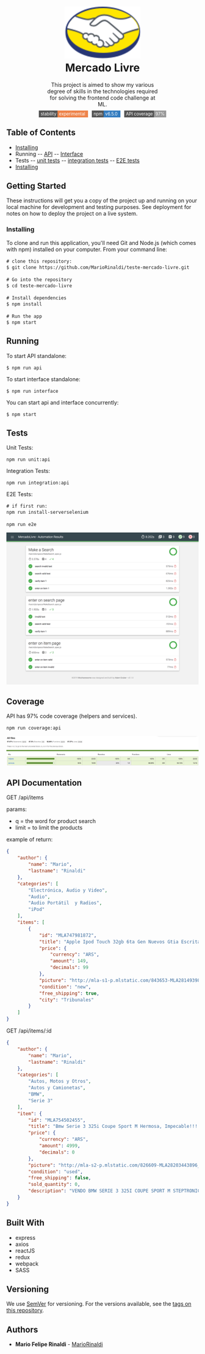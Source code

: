 <h1 align="center">
  <br>
  <img src="/public/img/Logo_ML@2x.png.png" alt="Markdownify" width="200">
  <br>
  Mercado Livre
  <br>
</h1>

<p style="width:60%; text-align: center; margin: 0 auto 10px;">
This project is aimed to show my various degree of skills in the technologies required for solving the frontend code challenge at ML.
</p>
<div align="center" style="font-size:.8em">
  <!-- Stability -->
  <span style="background-color:#555; color: #fff; padding: 2px 0px 2px 5px; margin: 0 5px;">
    stability
    <span style="background-color: #EE8349; padding: 2px 4px;">
      experimental
    </span>
  </span>
  <!-- NPM version -->
  <span style="background-color:#555; color: #fff; padding: 2px 0px 2px 5px; margin: 0 5px;">
    npm
    <span style="background-color: #357DC0; padding: 2px 4px;"> 
      v6.5.0
    </span>
  </span>
  <!-- Test Coverage -->
  <span style="background-color:#555; color: #fff; padding: 2px 0px 2px 5px; margin: 0 5px;">
    API coverage
    <span style="background-color: #999; padding: 2px 4px;"> 
      97%
    </span>
  </span>
</div>

## Table of Contents
- [Installing](#installing)
- Running
-- [API](#running)
-- [Interface](#running)
- Tests
-- [unit tests](#unit-tests)
-- [integration tests](#integration-tests)
-- [E2E tests](#e2e-tests)
- [Installing](#installing)


## Getting Started

These instructions will get you a copy of the project up and running on your local machine for development and testing purposes. See deployment for notes on how to deploy the project on a live system.

### Installing
To clone and run this application, you'll need Git and Node.js (which comes with npm) installed on your computer. From your command line:

```
# clone this repository:
$ git clone https://github.com/MarioRinaldi/teste-mercado-livre.git

# Go into the repository
$ cd teste-mercado-livre

# Install dependencies
$ npm install

# Run the app
$ npm start
```

## Running


To start API standalone:
```
$ npm run api
```

To start interface standalone:
```
$ npm run interface
```

You can start api and interface concurrently:
```
$ npm start
```

## Tests

<a id="unit-tests" style="color: inherit;">Unit Tests:</a>
```
npm run unit:api
```

<a id="unit-tests" style="color: inherit;">Integration Tests:</a>
```
npm run integration:api
```

<a id="unit-tests" style="color: inherit;">E2E Tests:</a>
```
# if first run:
npm run install-serverselenium

npm run e2e
```

<img src="./public/img/readme/e2e-screenshot.png" />

## Coverage

API has 97% code coverage (helpers and services).
```
npm run coverage:api
```
<img src="./public/img/readme/coverage-screenshot.png" />

## API Documentation


GET /api/items 

params:
- q = the word for product search
- limit = to limit the products

example of return:
```json
{
    "author": {
        "name": "Mario",
        "lastname": "Rinaldi"
    },
    "categories": [
        "Electrónica, Audio y Video",
        "Audio",
        "Audio Portátil  y Radios",
        "iPod"
    ],
    "items": [
        {
            "id": "MLA747981872",
            "title": "Apple Ipod Touch 32gb 6ta Gen Nuevos Gtia Escrita",
            "price": {
                "currency": "ARS",
                "amount": 149,
                "decimals": 99
            },
            "picture": "http://mla-s1-p.mlstatic.com/843653-MLA28149398126_092018-I.jpg",
            "condition": "new",
            "free_shipping": true,
            "city": "Tribunales"
        }
    ]
}
```

GET /api/items/:id
```json
{
    "author": {
        "name": "Mario",
        "lastname": "Rinaldi"
    },
    "categories": [
        "Autos, Motos y Otros",
        "Autos y Camionetas",
        "BMW",
        "Serie 3"
    ],
    "item": {
        "id": "MLA754502455",
        "title": "Bmw Serie 3 325i Coupe Sport M Hermosa, Impecable!!!!!",
        "price": {
            "currency": "ARS",
            "amount": 4999,
            "decimals": 0
        },
        "picture": "http://mla-s2-p.mlstatic.com/826609-MLA28203443896_092018-O.jpg",
        "condition": "used",
        "free_shipping": false,
        "sold_quantity": 0,
        "description": "VENDO BMW SERIE 3 325I COUPE SPORT M STEPTRONIC HERMOSA,IMPECABLE!!!!!\r\nel vehiculo se encuentra en excelente estado \r\nsin detalles ,impecable ,hermosa,digna de ver!!!! \r\ninterior en optimas condiciones \r\nsin nada roto ni mal tratado \r\nmuy lindo auto!!!!\r\nmuy buen funcionamiento !!!!\r\ncubiertas en muy buen estado \r\nmecanica en inmejorable estado \r\ntodos sus services hechos en tiempo y forma \r\npapeles listos para su transferencia \r\nse obliga a transferir si o si sin excepcion alguna \r\nel precio establecido de $ 499.900 es de contado \r\nno asi en permuta \r\nse toman vehiculos de mayor o menor valor solo de mi interes \r\nFINANCIACION \r\n60% en efectivo \r\nresto 12,18,24,30,36,48 cuotas a convenir \r\nsolo con dni,recibo de sueldo,sin estar en veraz \r\n30% de interes anual \r\nDIRECCION \r\nsarmiento 4165 caseros a 8 cuadras de acceso oeste y av.republica \r\nHORARIOS \r\nlunes a viernes de 11:30 a 19 hs y sabados de 11:30 a 16 hs \r\nTELEFONOS \r\n hernan 1152403414 wsp \r\njuan 1162142080 wsp \r\nmarcos 1164778830 wsp \r\nno se atienden llamadas privadas ni desconocidas \r\nse contestan wsp a la brevedad"
    }
}
```


## Built With

- express
- axios
- reactJS
- redux
- webpack
- SASS


## Versioning

We use [SemVer](http://semver.org/) for versioning. For the versions available, see the [tags on this repository](https://github.com/MarioRinaldi/teste-mercado-livre/tags). 

## Authors

* **Mario Felipe Rinaldi** - [MarioRinaldi](https://github.com/MarioRinaldi)

